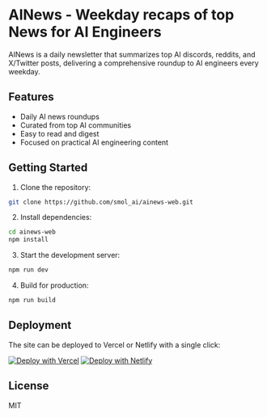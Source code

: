 # AINews - Weekday recaps of top News for AI Engineers

AINews is a daily newsletter that summarizes top AI discords, reddits, and X/Twitter posts, delivering a comprehensive roundup to AI engineers every weekday.

## Features

- Daily AI news roundups
- Curated from top AI communities
- Easy to read and digest
- Focused on practical AI engineering content

## Getting Started

1. Clone the repository:
```sh
git clone https://github.com/smol_ai/ainews-web.git
```

2. Install dependencies:
```sh
cd ainews-web
npm install
```

3. Start the development server:
```sh
npm run dev
```

4. Build for production:
```sh
npm run build
```

## Deployment

The site can be deployed to Vercel or Netlify with a single click:

[![Deploy with Vercel](https://vercel.com/button)](https://vercel.com/new/clone?repository-url=https://github.com/smol_ai/ainews-web)
[![Deploy with Netlify](https://www.netlify.com/img/deploy/button.svg)](https://app.netlify.com/start/deploy?repository=https://github.com/smol_ai/ainews-web)

## License

MIT
